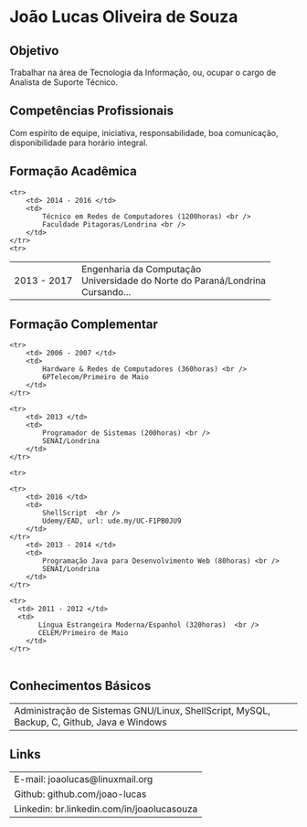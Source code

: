 # João Lucas Oliveira de Souza

## Objetivo
Trabalhar na área de Tecnologia da Informação, ou, ocupar o cargo de Analista de Suporte Técnico.

## Competências Profissionais
Com espírito de equipe, iniciativa, responsabilidade, boa comunicação, disponibilidade para horário integral.

## Formação Acadêmica

<table>
    <tr>
        <td> 2013 - 2017 </td>
        <td> 
            Engenharia da Computação <br /> 
            Universidade do Norte do Paraná/Londrina <br />
            Cursando... 
	</td>
    </tr>
    <tr>

    <tr>
        <td> 2014 - 2016 </td>
        <td> 
            Técnico em Redes de Computadores (1200horas) <br /> 
            Faculdade Pitagoras/Londrina <br />
        </td>
    </tr>
    <tr>
  
</table>


## Formação Complementar

<table>

    <tr>
        <td> 2006 - 2007 </td>
        <td> 
            Hardware & Redes de Computadores (360horas) <br />
            6PTelecom/Primeiro de Maio 
        </td>
    </tr>

    <tr>
        <td> 2013 </td>
        <td> 
            Programador de Sistemas (200horas) <br />
            SENAI/Londrina
        </td>
    </tr> 

    <tr> 

    <tr>
        <td> 2016 </td>
        <td> 
            ShellScript  <br />
            Udemy/EAD, url: ude.my/UC-F1PB0JU9
        </td>
    </tr>
    	<td> 2013 - 2014 </td>
        <td> 
            Programação Java para Desenvolvimento Web (80horas) <br />
            SENAI/Londrina
        </td>
    </tr>

    <tr>
      <td> 2011 - 2012 </td>
      <td>
           Língua Estrangeira Moderna/Espanhol (320horas)  <br />
           CELEM/Primeiro de Maio
        </td>
    </tr>

</table> 

## Conhecimentos Básicos

<table>
	<tr><td> Administração de Sistemas GNU/Linux, ShellScript, MySQL, Backup, C, Github, Java e Windows </td></tr>
</table>

## Links

<table>
	<tr><td>E-mail: joaolucas@linuxmail.org</td></tr>
	<tr><td>Github: github.com/joao-lucas</td></tr>
	<tr><td>Linkedin: br.linkedin.com/in/joaolucasouza</td></tr>
</table>
